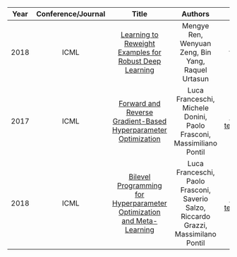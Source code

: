 | Year       | Conference/Journal       | Title                  | Authors  | Code | 
| ------------- |:-------------:|:--------------------------:|:------------:|:------------:|
|2018|ICML|[Learning to Reweight Examples for Robust Deep Learning](https://arxiv.org/abs/1803.09050)|Mengye Ren, Wenyuan Zeng, Bin Yang, Raquel Urtasun|[Pytorch Code](https://github.com/danieltan07/learning-to-reweight-examples)|
|2017|ICML|[Forward and Reverse Gradient-Based Hyperparameter Optimization](http://proceedings.mlr.press/v70/franceschi17a/franceschi17a.pdf)|Luca Franceschi, Michele Donini, Paolo Frasconi, Massimiliano Pontil|[Far-ho, tensorflow](https://github.com/lucfra/FAR-HO)|
|2018|ICML|[Bilevel Programming for Hyperparameter Optimization and Meta-Learning](https://arxiv.org/abs/1806.04910)|Luca Franceschi, Paolo Frasconi, Saverio Salzo, Riccardo Grazzi, Massimilano Pontil|[Far-ho, tensorflow](https://github.com/lucfra/FAR-HO)|
